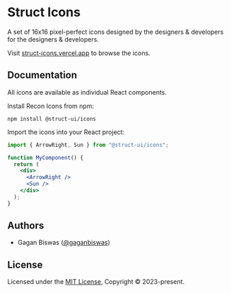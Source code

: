 # Struct Icons

A set of 16x16 pixel-perfect icons designed by the designers & developers for the designers & developers.

Visit [struct-icons.vercel.app](https://struct-icons.vercel.app) to browse the icons.

## Documentation

All icons are available as individual React components.

Install Recon Icons from npm:

```shell
npm install @struct-ui/icons
```

Import the icons into your React project:

```jsx
import { ArrowRight, Sun } from "@struct-ui/icons";

function MyComponent() {
  return (
    <div>
      <ArrowRight />
      <Sun />
    </div>
  );
}
```

## Authors

- Gagan Biswas ([@gaganbiswas](https://github.com/gaganbiswas))

## License

Licensed under the [MIT License](https://github.com/gaganbiswas/struct-icons/blob/main/LICENSE), Copyright © 2023-present.

